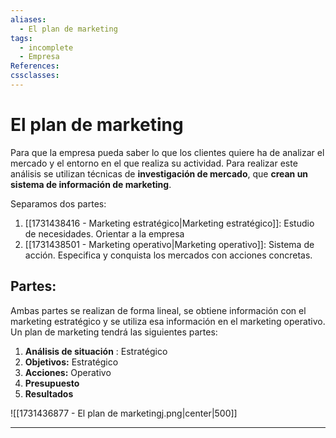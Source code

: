 ```yaml
---
aliases:
  - El plan de marketing
tags:
  - incomplete
  - Empresa
References: 
cssclasses:
---
```

# El plan de marketing
Para que la empresa pueda saber lo que los clientes quiere ha de analizar el mercado y el entorno en el que realiza su actividad. Para realizar este análisis se utilizan técnicas de **investigación de mercado**, que **crean un sistema de información de marketing**. 

Separamos dos partes:

1. [[1731438416 - Marketing estratégico|Marketing estratégico]]: Estudio de necesidades. Orientar a la empresa
2. [[1731438501 - Marketing operativo|Marketing operativo]]: Sistema de acción. Especifica y conquista los mercados con acciones concretas.
## Partes:
Ambas partes se realizan de forma lineal, se obtiene información con el marketing estratégico y se utiliza esa información en el marketing operativo.
Un plan de marketing tendrá las siguientes partes:

1. **Análisis de situación** : Estratégico
2. **Objetivos:** Estratégico
3. **Acciones:** Operativo 
4. **Presupuesto** 
5. **Resultados**



![[1731436877 - El plan de marketingj.png|center|500]]


***